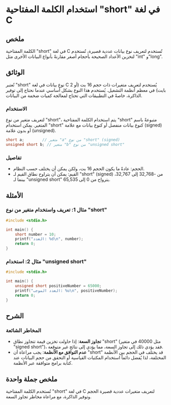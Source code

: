 <!--
Meta Description: # استخدام الكلمة المفتاحية "short" في لغة C ## ملخص الكلمة المفتاحية "short" في لغة C تُستخدم لتعريف نوع بيانات عددية قصيرة، تُستخدم لتخزين الأعداد ال...
Meta Keywords: short, نوع, unsigned, استخدام, ستخدم
-->

# استخدام الكلمة المفتاحية "short" في لغة C

## ملخص
الكلمة المفتاحية "short" في لغة C تُستخدم لتعريف نوع بيانات عددية قصيرة، تُستخدم لتخزين الأعداد الصحيحة بأحجام أصغر مقارنةً بأنواع البيانات الأخرى مثل "int" و"long".

## الوثائق
تُعتبر "short" نوع بيانات في لغة C يُستخدم لتعريف متغيرات ذات حجم 16 بت (أو 2 بايت) في معظم أنظمة التشغيل. يُستخدم هذا النوع بشكل أساسي عندما نحتاج إلى توفير الذاكرة، خاصةً في التطبيقات التي تحتاج لمعالجة كميات ضخمة من البيانات.

### الاستخدام
لتعريف متغير من نوع "short"، يتم استخدام الكلمة المفتاحية "short" متبوعةً باسم المتغير. يمكن استخدام "short" كنوع بيانات منفصل أو كنوع بيانات مع علامة (signed) أو بدون علامة (unsigned).

```c
short a;        // متغير "a" من نوع "short" (signed)
unsigned short b; // متغير "b" من نوع "unsigned short"
```

### تفاصيل
- الحجم: عادةً ما يكون الحجم 16 بت، ولكن يمكن أن يختلف حسب النظام.
- القيم: يمكن أن يتراوح نطاق القيم لـ "short" (signed) من -32,768 إلى 32,767، بينما لـ "unsigned short" يترواح من 0 إلى 65,535.

## الأمثلة
### مثال 1: تعريف واستخدام متغير من نوع "short"
```c
#include <stdio.h>

int main() {
    short number = 10;
    printf("العدد: %d\n", number);
    return 0;
}
```

### مثال 2: استخدام "unsigned short"
```c
#include <stdio.h>

int main() {
    unsigned short positiveNumber = 65000;
    printf("العدد الموجب: %u\n", positiveNumber);
    return 0;
}
```

## الشرح
### المخاطر الشائعة
- **تجاوز السعة**: إذا حاولت تخزين قيمة تتجاوز نطاق "short" (مثل 40000 في متغير "signed short")، فقد يؤدي ذلك إلى تجاوز السعة، مما يؤدي إلى نتائج غير متوقعة.
- **عدم التوافق مع الأنظمة**: يجب مراعاة أن "short" قد يختلف في الحجم بين الأنظمة المختلفة، لذا يُفضل دائماً استخدام المكتبات القياسية أو التحقق من حجم البيانات عند كتابة برامج متوافقة عبر الأنظمة.

## ملخص جملة واحدة
تُستخدم الكلمة المفتاحية "short" في لغة C لتعريف متغيرات عددية قصيرة الحجم وتوفير الذاكرة، مع مراعاة مخاطر تجاوز السعة.